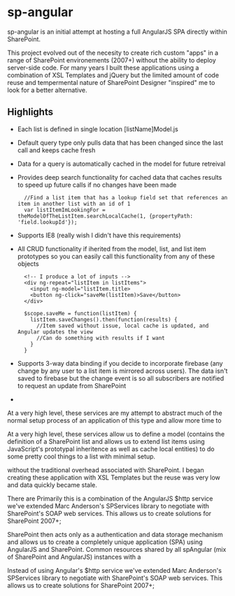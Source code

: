 sp-angular
============

sp-angular is an initial attempt at hosting a full AngularJS SPA directly within SharePoint.

This project evolved out of the necesity to create rich custom "apps" in a range of SharePoint environements (2007+) without the ability to deploy server-side code.  For many years I built these applications using a combination of XSL Templates and jQuery but the limited amount of code reuse and tempermental nature of SharePoint Designer "inspired" me to look for a better alternative.

Highlights
---------
* Each list is defined in single location [listName]Model.js
* Default query type only pulls data that has been changed since the last call and keeps cache fresh
* Data for a query is automatically cached in the model for future retreival
* Provides deep search functionality for cached data that caches results to speed up future calls if no changes have been made
 
        //Find a list item that has a lookup field set that references an item in another list with an id of 1
        var listItemImLookingFor = theModelOfTheListItem.searchLocalCache(1, {propertyPath: 'field.lookupId'});

* Supports IE8 (really wish I didn't have this requirements)
* All CRUD functionality if iherited from the model, list, and list item prototypes so you can easily call this functionality from any of these objects
 
        <!-- I produce a lot of inputs -->
        <div ng-repeat="listItem in listItems"> 
          <input ng-model="listItem.title>
          <button ng-click="saveMe(listItem)>Save</button>
        </div>

        $scope.saveMe = function(listItem) {
          listItem.saveChanges().then(function(results) {
            //Item saved without issue, local cache is updated, and Angular updates the view
            //Can do something with results if I want
          }
        }
* Supports 3-way data binding if you decide to incorporate firebase (any change by any user to a list item is mirrored across users).  The data isn't saved to firebase but the change event is so all subscribers are notified to request an update from SharePoint
* 

At a very high level, these services are my attempt to abstract much of the normal setup process of an application of this type and allow more time to  

At a very high level, these services allow us to define a model (contains the definition of a SharePoint list and allows us to extend list items using JavaScript's prototypal inheritence as well as cache local entities) to do some pretty cool things to a list with minimal setup.

without the traditional overhead associated with SharePoint.  I began creating these application with XSL Templates but the reuse was very low and data quickly became stale.

There are Primarily this is a  combination of the AngularJS $http service we've extended Marc Anderson's SPServices library to negotiate with SharePoint's SOAP web services.  This allows us to create solutions for SharePoint 2007+;

SharePoint then acts only as a authentication and data storage mechanism and allows us to create a completely unique application (SPA) using AngularJS and SharePoint.
Common resources shared by all spAngular (mix of SharePoint and AngularJS) instances with a

Instead of using Angular's $http service we've extended Marc Anderson's SPServices library to negotiate with SharePoint's SOAP web services.  This allows us to create solutions for SharePoint 2007+;

